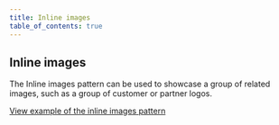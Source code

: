 ```yaml
---
title: Inline images
table_of_contents: true
---
```


## Inline images

The Inline images pattern can be used to showcase a group of related images, such as a group of customer or partner logos.

<a href="https://vanilla-framework.github.io/vanilla-framework/examples/patterns/inline-images/"
    class="js-example">
    View example of the inline images pattern
</a>
